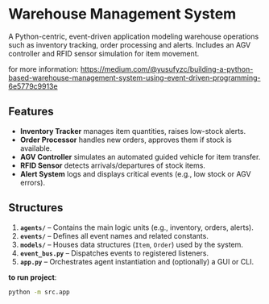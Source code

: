 # Warehouse Management System

A Python-centric, event-driven application modeling warehouse operations such as inventory tracking, order processing and alerts. Includes an AGV controller and RFID sensor simulation for item movement.

for more information: https://medium.com/@yusufyzc/building-a-python-based-warehouse-management-system-using-event-driven-programming-6e5779c9913e

## Features
- **Inventory Tracker** manages item quantities, raises low-stock alerts.
- **Order Processor** handles new orders, approves them if stock is available.
- **AGV Controller** simulates an automated guided vehicle for item transfer.
- **RFID Sensor** detects arrivals/departures of stock items.
- **Alert System** logs and displays critical events (e.g., low stock or AGV errors).

## Structures 
1. **`agents/`** – Contains the main logic units (e.g., inventory, orders, alerts).
2. **`events/`** – Defines all event names and related constants.
3. **`models/`** – Houses data structures (`Item`, `Order`) used by the system.
4. **`event_bus.py`** – Dispatches events to registered listeners.
5. **`app.py`** – Orchestrates agent instantiation and (optionally) a GUI or CLI.

**to run project**:  
   ```bash
   python -m src.app

